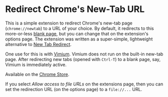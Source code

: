 # Redirect Chrome's New-Tab URL

This is a simple extension to redirect Chrome's new-tab page (`chrome://newtab`)
to a URL of your choice.  By default, it redirects to this more-or-less [blank
page](http://www.this-page-intentionally-left-blank.org/), but you can change
that on the extension's options page.  The extension was written as a
super-simple, lightweight alternative to [New Tab
Redirect](https://chrome.google.com/webstore/detail/new-tab-redirect/icpgjfneehieebagbmdbhnlpiopdcmna?utm_source=chrome-app-launcher-info-dialog).

One use for this is with [Vimium](https://github.com/philc/vimium).  Vimium does not run on the built-in new-tab page.  After redirecting new tabs (opened with `Ctrl-T`) to a blank page, say, Vimium is immediately active.

Available on the [Chrome Store](https://chrome.google.com/webstore/detail/new-tab-url/njigpponciklokfkoddampoienefegcl).

If you select *Allow access to file URLs* on the extensions page, then you can set the redirection URL (on the options page) to a `file://...` URL.
